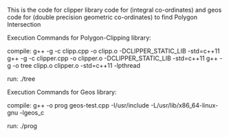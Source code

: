 This is the code for clipper library code for (integral co-ordinates) and geos code for (double precision geometric co-ordinates) to find Polygon Intersection

Execution Commands for Polygon-Clipping library:

compile:
g++ -g -c clipp.cpp -o clipp.o -DCLIPPER_STATIC_LIB -std=c++11
g++ -g -c clipper.cpp -o clipper.o -DCLIPPER_STATIC_LIB -std=c++11
g++ -g -o tree clipp.o  clipper.o -std=c++11 -lpthread

run:
./tree

Execution Commands for Geos library:

compile:
g++ -o prog geos-test.cpp -I/usr/include -L/usr/lib/x86_64-linux-gnu -lgeos_c

run:
./prog




